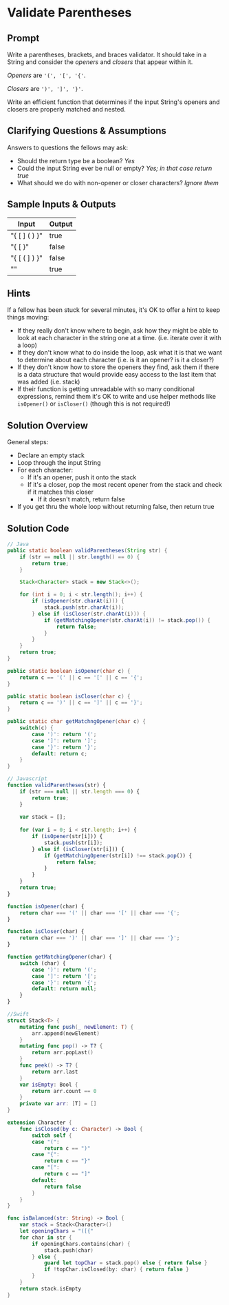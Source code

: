 # Validate Parentheses


## Prompt

Write a parentheses, brackets, and braces validator.
It should take in a String and consider the _openers_ and _closers_ that
appear within it.

_Openers_ are `'(', '[', '{'`.

_Closers_ are `')', ']', '}'`.

Write an efficient function that determines if the input String's openers
and closers are properly matched and nested.

## Clarifying Questions & Assumptions

Answers to questions the fellows may ask:
* Should the return type be a boolean? _Yes_
* Could the input String ever be null or empty? _Yes; in that case return true_
* What should we do with non-opener or closer characters? _Ignore them_


## Sample Inputs & Outputs

| Input | Output |
|---|---|
| "{ [  ] (  )  }" | true |
| "{ [ }" | false |
| "{ [ ( ] ) }" |  false |
| "" | true |


## Hints

If a fellow has been stuck for several minutes,
it's OK to offer a hint to keep things moving:
* If they really don't know where to begin, ask how they might be able to look at each character in the string one at a time. (i.e. iterate over it with a loop)
* If they don't know what to do inside the loop, ask what it is that we want to determine about each character (i.e. is it an opener? is it a closer?)
* If they don't know how to store the openers they find, ask them if there is a data structure that would provide easy access to the last item that was added (i.e. stack)
* If their function is getting unreadable with so many conditional expressions, remind them it's OK to write and use helper methods like `isOpener()` or `isCloser()` (though this is not required!)


## Solution Overview

General steps:
* Declare an empty stack
* Loop through the input String
* For each character:
  * If it's an opener, push it onto the stack
  * If it's a closer, pop the most recent opener from the stack and check if it matches this closer
    * If it doesn't match, return false
* If you get thru the whole loop without returning false, then return true


## Solution Code

```java
// Java
public static boolean validParentheses(String str) {
    if (str == null || str.length() == 0) {
        return true;
    }

    Stack<Character> stack = new Stack<>();

    for (int i = 0; i < str.length(); i++) {
        if (isOpener(str.charAt(i))) {
            stack.push(str.charAt(i));
        } else if (isCloser(str.charAt(i))) {
            if (getMatchingOpener(str.charAt(i)) != stack.pop()) {
                return false;
            }
        }
    }
    return true;
}

public static boolean isOpener(char c) {
    return c == '(' || c == '[' || c == '{';
}

public static boolean isCloser(char c) {
    return c == ')' || c == ']' || c == '}';
}

public static char getMatchngOpener(char c) {
    switch(c) {
        case ')': return '(';
        case ']': return ']';
        case '}': return '}';
        default: return c;
    }
}
```


```javascript
// Javascript
function validParentheses(str) {
    if (str === null || str.length === 0) {
        return true;
    }
  
    var stack = [];
    
    for (var i = 0; i < str.length; i++) {
        if (isOpener(str[i])) {
            stack.push(str[i]);
        } else if (isCloser(str[i])) {
            if (getMatchingOpener(str[i]) !== stack.pop()) {
                return false;
            }
        }
    }
    return true;
}

function isOpener(char) {
    return char === '(' || char === '[' || char === '{';
}

function isCloser(char) {
    return char === ')' || char === ']' || char === '}';
}

function getMatchingOpener(char) {
    switch (char) {
        case ')': return '(';
        case ']': return '[';
        case '}': return '{';
        default: return null;
    }
}
```


```swift
//Swift
struct Stack<T> {
    mutating func push(_ newElement: T) {
        arr.append(newElement)
    }
    mutating func pop() -> T? {
        return arr.popLast()
    }
    func peek() -> T? {
        return arr.last
    }
    var isEmpty: Bool {
        return arr.count == 0
    }
    private var arr: [T] = []
}

extension Character {
    func isClosed(by c: Character) -> Bool {
        switch self {
        case "(":
            return c == ")"
        case "{":
            return c == "}"
        case "[":
            return c == "]"
        default:
            return false
        }
    }
}

func isBalanced(str: String) -> Bool {
    var stack = Stack<Character>()
    let openingChars = "([{"
    for char in str {
        if openingChars.contains(char) {
            stack.push(char)
        } else {
            guard let topChar = stack.pop() else { return false }
            if !topChar.isClosed(by: char) { return false }
        }
    }
    return stack.isEmpty
}
```
